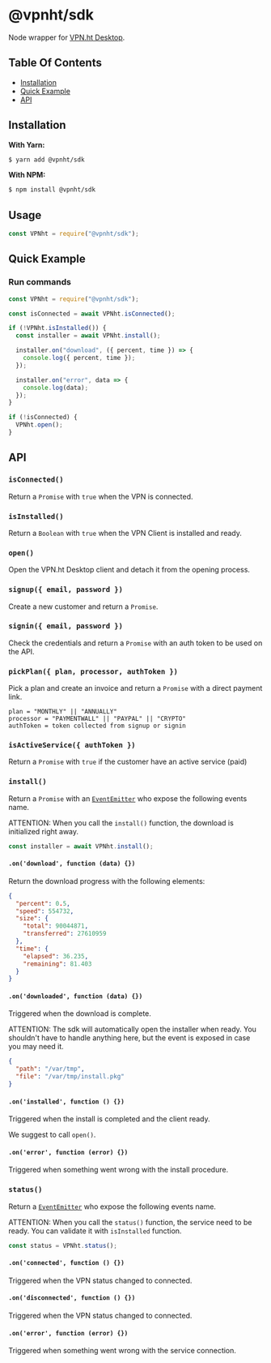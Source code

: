 # @vpnht/sdk

Node wrapper for [VPN.ht Desktop](https://github.com/vpnht/desktop).

## Table Of Contents

- [Installation](#installation)
- [Quick Example](#quick-example)
- [API](#api)

## Installation

**With Yarn:**

```bash
$ yarn add @vpnht/sdk
```

**With NPM:**

```bash
$ npm install @vpnht/sdk
```

## Usage

```javascript
const VPNht = require("@vpnht/sdk");
```

## Quick Example

### Run commands

```javascript
const VPNht = require("@vpnht/sdk");

const isConnected = await VPNht.isConnected();

if (!VPNht.isInstalled()) {
  const installer = await VPNht.install();

  installer.on("download", ({ percent, time }) => {
    console.log({ percent, time });
  });

  installer.on("error", data => {
    console.log(data);
  });
}

if (!isConnected) {
  VPNht.open();
}
```

## API

### `isConnected()`

Return a `Promise` with `true` when the VPN is connected.

### `isInstalled()`

Return a `Boolean` with `true` when the VPN Client is installed and ready.

### `open()`

Open the VPN.ht Desktop client and detach it from the opening process.

### `signup({ email, password })`

Create a new customer and return a `Promise`.

### `signin({ email, password })`

Check the credentials and return a `Promise` with an auth token to be used on the API.

### `pickPlan({ plan, processor, authToken })`

Pick a plan and create an invoice and return a `Promise` with a direct payment link.

```
plan = "MONTHLY" || "ANNUALLY"
processor = "PAYMENTWALL" || "PAYPAL" || "CRYPTO"
authToken = token collected from signup or signin
```

### `isActiveService({ authToken })`

Return a `Promise` with `true` if the customer have an active service (paid)

### `install()`

Return a `Promise` with an [`EventEmitter`](https://nodejs.org/api/events.html#events_class_eventemitter) who expose the following events name.

ATTENTION: When you call the `install()` function, the download is initialized right away.

```javascript
const installer = await VPNht.install();
```

#### `.on('download', function (data) {})`

Return the download progress with the following elements:

```json
{
  "percent": 0.5,
  "speed": 554732,
  "size": {
    "total": 90044871,
    "transferred": 27610959
  },
  "time": {
    "elapsed": 36.235,
    "remaining": 81.403
  }
}
```

#### `.on('downloaded', function (data) {})`

Triggered when the download is complete.

ATTENTION: The sdk will automatically open the installer when ready. You shouldn't have to handle anything here, but the event is exposed in case you may need it.

```json
{
  "path": "/var/tmp",
  "file": "/var/tmp/install.pkg"
}
```

#### `.on('installed', function () {})`

Triggered when the install is completed and the client ready.

We suggest to call `open()`.

#### `.on('error', function (error) {})`

Triggered when something went wrong with the install procedure.

### `status()`

Return a [`EventEmitter`](https://nodejs.org/api/events.html#events_class_eventemitter) who expose the following events name.

ATTENTION: When you call the `status()` function, the service need to be ready. You can validate it with `isInstalled` function.

```javascript
const status = VPNht.status();
```

#### `.on('connected', function () {})`

Triggered when the VPN status changed to connected.

#### `.on('disconnected', function () {})`

Triggered when the VPN status changed to connected.

#### `.on('error', function (error) {})`

Triggered when something went wrong with the service connection.
